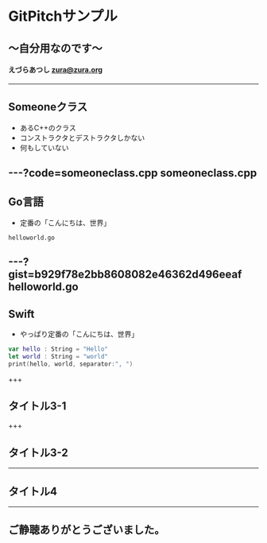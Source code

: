 # GitPitchサンプル
## 〜自分用なのです〜
#### えづらあつし <zura@zura.org>

---

## Someoneクラス
- あるC++のクラス
- コンストラクタとデストラクタしかない
- 何もしていない

---?code=someoneclass.cpp
someoneclass.cpp
---

## Go言語
- 定番の「こんにちは、世界」

```?gist=b929f78e2bb8608082e46362d496eeaf
helloworld.go
```

---?gist=b929f78e2bb8608082e46362d496eeaf
helloworld.go
---

## Swift
- やっぱり定番の「こんにちは、世界」

```swift
var hello : String = "Hello"
let world : String = "world"
print(hello, world, separator:", ")
```

+++

## タイトル3-1

+++

## タイトル3-2

---

## タイトル4

---

## ご静聴ありがとうございました。
